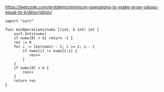 https://leetcode.com/problems/minimum-operations-to-make-array-values-equal-to-k/description/

```
import "sort"

func minOperations(nums []int, k int) int {
    sort.Ints(nums)
    if nums[0] < k{ return -1 }
    res := 0
    for i := len(nums) - 1; i >= 1; i-- {
        if nums[i] != nums[i-1] {
           res++
        }
    }
    if nums[0] > k {
        res++
    }
    return res
}
```